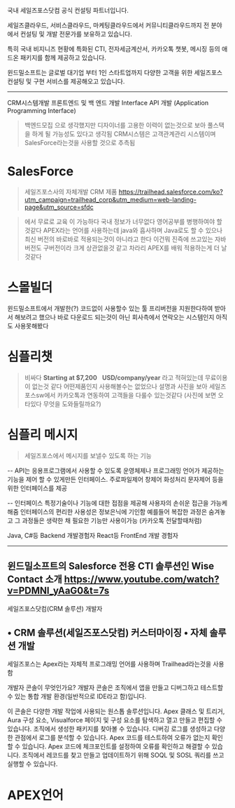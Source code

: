 국내 세일즈포스닷컴 공식 컨설팅 파트너입니다.

세일즈클라우드, 서비스클라우드, 마케팅클라우드에서 커뮤니티클라우드까지 전 분야에서 컨설팅 및 개발 전문가를 보유하고 있습니다.

특히 국내 비지니즈 현황에 특화된 CTI, 전자세금계산서, 카카오톡 챗봇, 메시징 등의 애드온 패키지를 함께 제공하고 있습니다.

윈드밀소프트는 글로벌 대기업 부터 1인 스타트업까지
다양한 고객을 위한 세일즈포스 컨설팅 및 구현 서비스를 제공해오고 있습니다.

----------------------------------------------

CRM시스템개발
프론트엔드 및 백 엔드 개발
Interface API 개발
(Application Programming Interface)

> 백엔드모집 으로 생각했지만 디자이너를 고용한 이력이 없는것으로 보아 풀스택을 하게 될 가능성도 있다고 생각됨
> CRM시스템은 고객관계관리 시스템이며 SalesForce라는것을 사용할 것으로 추측됨

# SalesForce

>세일즈포스사의 자체개발 CRM 제품
https://trailhead.salesforce.com/ko?utm_campaign=trailhead_corp&utm_medium=web-landing-page&utm_source=sfdc

>에서 무료로 교육 이 가능하다
>국내 정보가 너무없다 영어공부를 병행하여야 할것같다
>APEX라는 언어를 사용하는데 java와 흡사하며 Java로도 할 수 있으나
>최신 버전의 바로바로 적용되는것이 아니라고 한다
>이건뭐 진즉에 쓰고있는 자바버전도 구버전이라 크게 상관없을것 같고
>차라리 APEX를 배워 적용하는게 더 날것같다


# 스몰빌더
윈드밀소프트에서 개발한(?) 코드없이 사용할수 있는 툴
프리버전을 지원한다하여 받아서 해보려고 했으나
바로 다운로드 되는것이 아닌 회사측에서 연락오는 시스템인지 아직도 사용못해봤다

# 심플리챗
>비싸다
>**Starting at $7,200**   **USD/company/year**
>라고 적혀있는데
>무료이용이 없는것 같다 어떤제품인지 사용해볼수는 없었으나
>설명과 사진을 보아 세일즈포스sw에서 카카오톡과 연동하여
>고객들을 다룰수 있는것같다
>(사진에 보면 오타있다 무엇을 도와들릴까요?)

# 심플리 메시지
> 세일즈포스에서 메시지를 보낼수 있도록 하는 기능



--
API는 응용프로그램에서 사용할 수 있도록 운영체제나 프로그래밍 언어가 제공하는 기능을 제어 할 수 있게만든 인터페이스.
주로파일제어 창제어 화성처리 문자제어 등을 위한 인터페이스를 제공

--
인터페이스
특정기술이나 기능에 대한 접점을 제공해 사용자의 손쉬운 접근을 가능케해줌 인터페이스의 편리한 사용성은 정보은닉에 기인함
예를들어 복잡한 과정은 숨겨놓고 그 과정들은 생략한 채 필요한 기능만 사용이가능 (카카오톡 전달할때처럼)

Java, C#등 Backend 개발경험자
React등 FrontEnd 개발 경험자

----------------------------------------------

윈드밀소프트의 Salesforce 전용 CTI 솔루션인 Wise Contact 소개
https://www.youtube.com/watch?v=PDMNl_yAaG0&t=7s
-----------------------------------------------
세일즈포스닷컴(CRM 솔루션) 개발자

• CRM 솔루션(세일즈포스닷컴) 커스터마이징
• 자체 솔루션 개발
-------------------------------------

세일즈포스는 Apex라는 자체적 프로그래밍 언어를 사용하며
Trailhead라는것을 사용함

개발자 콘솔이 무엇인가요?
개발자 콘솔은 조직에서 앱을 만들고 디버그하고 테스트할 수 있는 통합 개발 환경(일반적으로 IDE라고 함)입니다.

이 콘솔은 다양한 개발 작업에 사용되는 원스톱 솔루션입니다.
Apex 클래스 및 트리거, Aura 구성 요소, Visualforce 페이지 및 구성 요소를 탐색하고 열고 만들고 편집할 수 있습니다.
조직에서 생성한 패키지를 찾아볼 수 있습니다.
디버깅 로그를 생성하고 다양한 관점에서 로그를 분석할 수 있습니다.
Apex 코드를 테스트하여 오류가 없는지 확인할 수 있습니다.
Apex 코드에 체크포인트를 설정하여 오류를 확인하고 해결할 수 있습니다.
조직에서 레코드를 찾고 만들고 업데이트하기 위해 SOQL 및 SOSL 쿼리를 쓰고 실행할 수 있습니다.

# APEX언어
